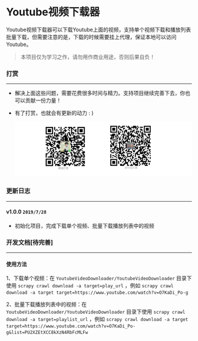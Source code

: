 # Youtube视频下载器

​	Youtube视频下载器可以下载Youtube上面的视频，支持单个视频下载和播放列表批量下载，但需要注意的是，下载的时候需要挂上代理，保证本地可以访问Youtube。

> 本项目仅为学习之作，请勿用作商业用途，否则后果自负！

### 打赏

------

- 解决上面这些问题，需要花费很多时间与精力。支持项目继续完善下去，你也可以贡献一份力量！

- 有了打赏，也就会有更新的动力 : )

  ![](image/5.jpg)

### 更新日志

------

#### v1.0.0 `2019/7/28`

- 初始化项目，完成下载单个视频、批量下载播放列表中的视频

### 开发文档[待完善]

------

#### 使用方法

1、下载单个视频：在 ```YoutubeVideoDownloader/YoutubeVideoDownloader``` 目录下使用 ```scrapy crawl download -a target=play_url``` ，例如 ```scrapy crawl download -a target target=https://www.youtube.com/watch?v=O7KaDi_Po-g```

2、批量下载播放列表中的视频：在 ```YoutubeVideoDownloader/YoutubeVideoDownloader``` 目录下使用 ```scrapy crawl download -a target=playlist_url``` ，例如 ```scrapy crawl download -a target target=https://www.youtube.com/watch?v=O7KaDi_Po-g&list=PU2XZEtXCC8kXzN4RbFcMLFw```